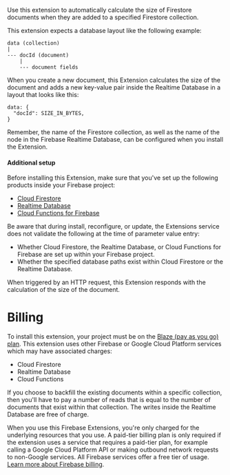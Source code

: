Use this extension to automatically calculate the size of Firestore documents when they are added to a specified Firestore collection.

This extension expects a database layout like the following example:

    data (collection)
    |
    --- docId (document)
        |
        --- document fields

When you create a new document, this Extension calculates the size of the document and adds a new key-value pair inside the Realtime Database in a layout that looks like this:

    data: {
      "docId": SIZE_IN_BYTES,
    }

Remember, the name of the Firestore collection, as well as the name of the node in the Firebase Realtime Database, can be configured when you install the Extension.

#### Additional setup

Before installing this Extension, make sure that you've set up the following products inside your Firebase project:
  * [Cloud Firestore][1]
  * [Realtime Database][2]
  * [Cloud Functions for Firebase][3]

Be aware that during install, reconfigure, or update, the Extensions service does not validate the following at the time of parameter value entry:
  - Whether Cloud Firestore, the Realtime Database, or Cloud Functions for Firebase are set up within your Firebase project.
  - Whether the specified database paths exist within Cloud Firestore or the Realtime Database.

When triggered by an HTTP request, this Extension responds with the calculation of the size of the document.

# Billing

To install this extension, your project must be on the [Blaze (pay as you go) plan][4]. This extension uses other Firebase or Google Cloud Platform services which may have associated charges:

- Cloud Firestore
- Realtime Database
- Cloud Functions

If you choose to backfill the existing documents within a specific collection, then you'll have to pay a number of reads that is equal to the number of documents that exist within that collection. The writes inside the Realtime Database are free of charge.

When you use this Firebase Extensions, you're only charged for the underlying resources that you use. A paid-tier billing plan is only required if the extension uses a service that requires a paid-tier plan, for example calling a Google Cloud Platform API or making outbound network requests to non-Google services. All Firebase services offer a free tier of usage. [Learn more about Firebase billing][4].

[1]: https://firebase.google.com/docs/firestore/quickstart
[2]: https://firebase.google.com/docs/database/quickstart
[3]: https://firebase.google.com/docs/functions/get-started
[4]: https://firebase.google.com/pricing
